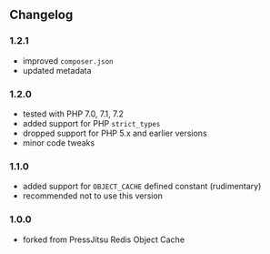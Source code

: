 ## Changelog

### 1.2.1
* improved `composer.json`
* updated metadata

### 1.2.0
* tested with PHP 7.0, 7.1, 7.2
* added support for PHP `strict_types`
* dropped support for PHP 5.x and earlier versions
* minor code tweaks

### 1.1.0
* added support for `OBJECT_CACHE` defined constant (rudimentary)
* recommended not to use this version

### 1.0.0
* forked from PressJitsu Redis Object Cache

